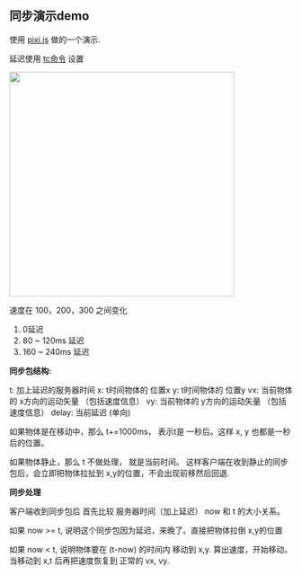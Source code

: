 ## 同步演示demo

使用 [pixi.js](http://www.pixijs.com/) 做的一个演示.

延迟使用 [tc命令](https://wiki.linuxfoundation.org/networking/netem) 设置

<img src="http://77fm2e.com1.z0.glb.clouddn.com/tongbu2.gif" width="400">

速度在 100，200，300 之间变化

1.  0延迟
2.  80 ~ 120ms 延迟
3.  160 ~ 240ms 延迟


**同步包结构:**

t: 加上延迟的服务器时间
x: t时间物体的 位置x
y: t时间物体的 位置y
vx: 当前物体的 x方向的运动矢量 （包括速度信息）
vy: 当前物体的 y方向的运动矢量 （包括速度信息）
delay: 当前延迟 (单向)

如果物体是在移动中，那么 t+=1000ms， 表示t是 一秒后。这样 x, y 也都是一秒后的位置。

如果物体静止，那么 t 不做处理， 就是当前时间。 这样客户端在收到静止的同步包后，会立即把物体拉扯到 x,y的位置，不会出现前移然后回退.


**同步处理**

客户端收到同步包后
首先比较 服务器时间（加上延迟） now 和 t 的大小关系。

如果 now >= t, 说明这个同步包因为延迟，来晚了。直接把物体拉倒 x,y的位置

如果 now < t, 说明物体要在 (t-now) 的时间内 移动到 x,y.  算出速度，开始移动。  当移动到 x,t 后再把速度恢复到 正常的 vx, vy.




